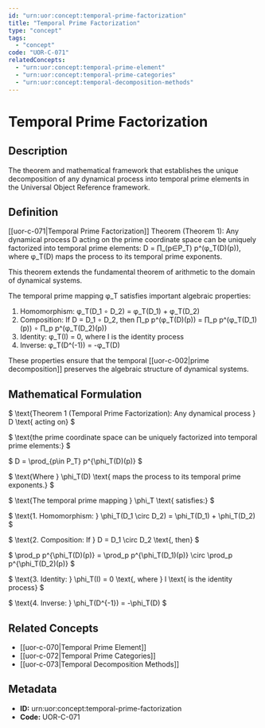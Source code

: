 ```yaml
---
id: "urn:uor:concept:temporal-prime-factorization"
title: "Temporal Prime Factorization"
type: "concept"
tags:
  - "concept"
code: "UOR-C-071"
relatedConcepts:
  - "urn:uor:concept:temporal-prime-element"
  - "urn:uor:concept:temporal-prime-categories"
  - "urn:uor:concept:temporal-decomposition-methods"
---
```


# Temporal Prime Factorization

## Description

The theorem and mathematical framework that establishes the unique decomposition of any dynamical process into temporal prime elements in the Universal Object Reference framework.

## Definition

[[uor-c-071|Temporal Prime Factorization]] Theorem (Theorem 1): Any dynamical process D acting on the prime coordinate space can be uniquely factorized into temporal prime elements: D = ∏_(p∈P_T) p^(φ_T(D)(p)), where φ_T(D) maps the process to its temporal prime exponents.

This theorem extends the fundamental theorem of arithmetic to the domain of dynamical systems.

The temporal prime mapping φ_T satisfies important algebraic properties:

1. Homomorphism: φ_T(D_1 ∘ D_2) = φ_T(D_1) + φ_T(D_2)
2. Composition: If D = D_1 ∘ D_2, then ∏_p p^(φ_T(D)(p)) = ∏_p p^(φ_T(D_1)(p)) ∘ ∏_p p^(φ_T(D_2)(p))
3. Identity: φ_T(I) = 0, where I is the identity process
4. Inverse: φ_T(D^(-1)) = -φ_T(D)

These properties ensure that the temporal [[uor-c-002|prime decomposition]] preserves the algebraic structure of dynamical systems.

## Mathematical Formulation

$
\text{Theorem 1 (Temporal Prime Factorization): Any dynamical process } D \text{ acting on}
$

$
\text{the prime coordinate space can be uniquely factorized into temporal prime elements:}
$

$
D = \prod_{p\in P_T} p^{\phi_T(D)(p)}
$

$
\text{Where } \phi_T(D) \text{ maps the process to its temporal prime exponents.}
$

$
\text{The temporal prime mapping } \phi_T \text{ satisfies:}
$

$
\text{1. Homomorphism: } \phi_T(D_1 \circ D_2) = \phi_T(D_1) + \phi_T(D_2)
$

$
\text{2. Composition: If } D = D_1 \circ D_2 \text{, then}
$

$
\prod_p p^{\phi_T(D)(p)} = \prod_p p^{\phi_T(D_1)(p)} \circ \prod_p p^{\phi_T(D_2)(p)}
$

$
\text{3. Identity: } \phi_T(I) = 0 \text{, where } I \text{ is the identity process}
$

$
\text{4. Inverse: } \phi_T(D^{-1}) = -\phi_T(D)
$

## Related Concepts

- [[uor-c-070|Temporal Prime Element]]
- [[uor-c-072|Temporal Prime Categories]]
- [[uor-c-073|Temporal Decomposition Methods]]

## Metadata

- **ID:** urn:uor:concept:temporal-prime-factorization
- **Code:** UOR-C-071
